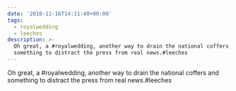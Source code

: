 ```yaml
---
date: '2010-11-16T14:11:40+00:00'
tags:
  - royalwedding
  - leeches
description: >-
  Oh great, a #royalwedding, another way to drain the national coffers and
  something to distract the press from real news.#leeches
---
```

Oh great, a #royalwedding, another way to drain the national coffers and something to distract the press from real news.#leeches

